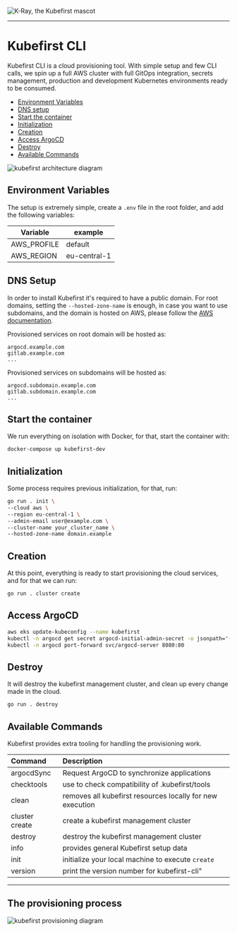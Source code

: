 ![K-Ray, the Kubefirst mascot](/images/kubefirst.svg)

---

# Kubefirst CLI

Kubefirst CLI is a cloud provisioning tool. With simple setup and few CLI calls, we spin up a full AWS cluster with full
GitOps integration, secrets management, production and development Kubernetes environments ready to be consumed.

- [Environment Variables](#environment-variables)
- [DNS setup](#dns-setup)
- [Start the container](#start-the-container)
- [Initialization](#initialization)
- [Creation](#creation)
- [Access ArgoCD](#access-argocd)
- [Destroy](#destroy)
- [Available Commands](#available-commands)

![kubefirst architecture diagram](/images/kubefirst-arch.png)

## Environment Variables

The setup is extremely simple, create a `.env` file in the root folder, and add the following variables:

| Variable    | example      |
|-------------|--------------|
| AWS_PROFILE | default      |
| AWS_REGION  | eu-central-1 |

## DNS Setup

In order to install Kubefirst it's required to have a public domain. For root domains, setting the `--hosted-zone-name` 
is enough, in case you want to use subdomains, and the domain is hosted on AWS, please follow the 
[AWS documentation](https://aws.amazon.com/premiumsupport/knowledge-center/create-subdomain-route-53/).

Provisioned services on root domain will be hosted as:
```
argocd.example.com
gitlab.example.com
...
```

Provisioned services on subdomains will be hosted as:
```
argocd.subdomain.example.com
gitlab.subdomain.example.com
...
```

## Start the container

We run everything on isolation with Docker, for that, start the container with:

```bash
docker-compose up kubefirst-dev
```

## Initialization

Some process requires previous initialization, for that, run:

```bash
go run . init \
--cloud aws \
--region eu-central-1 \
--admin-email user@example.com \
--cluster-name your_cluster_name \
--hosted-zone-name domain.example
```

## Creation

At this point, everything is ready to start provisioning the cloud services, and for that we can run:

```bash
go run . cluster create
```

## Access ArgoCD

```bash
aws eks update-kubeconfig --name kubefirst
kubectl -n argocd get secret argocd-initial-admin-secret -o jsonpath="{.data.password}" | base64 -d
kubectl -n argocd port-forward svc/argocd-server 8080:80
```

## Destroy

It will destroy the kubefirst management cluster, and clean up every change made in the cloud.

```bash
go run . destroy
```

## Available Commands

Kubefirst provides extra tooling for handling the provisioning work.

| Command        | Description                                               |
|:---------------|:----------------------------------------------------------|
| argocdSync     | Request ArgoCD to synchronize applications                |
| checktools     | use to check compatibility of .kubefirst/tools            |
| clean          | removes all kubefirst resources locally for new execution |
| cluster create | create a kubefirst management cluster                     |
| destroy        | destroy the kubefirst management cluster                  |
| info           | provides general Kubefirst setup data                     |
| init           | initialize your local machine to execute `create`         |
| version        | print the version number for kubefirst-cli"               |

---
## The provisioning process
![kubefirst provisioning diagram](/images/provisioning.png)
